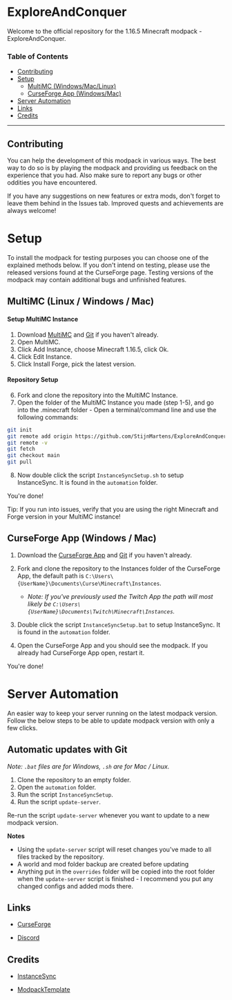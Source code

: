 # ExploreAndConquer

Welcome to the official repository for the 1.16.5 Minecraft modpack - ExploreAndConquer.

### Table of Contents

-   [Contributing](#contributing)
-   [Setup](#setup)
    -   [MultiMC (Windows/Mac/Linux)](#multimc-linux--windows--mac)
    -   [CurseForge App (Windows/Mac)](#curseforge-app-windows--mac)
-   [Server Automation](#server-automation)
-   [Links](#links)
-   [Credits](#credits)

<hr></hr>

## Contributing

You can help the development of this modpack in various ways. The best way to do so
is by playing the modpack and providing us feedback on the experience that you had. Also
make sure to report any bugs or other oddities you have encountered.

If you have any suggestions on new features or extra mods, don't forget to
leave them behind in the Issues tab. Improved quests and achievements are always welcome!

# Setup

To install the modpack for testing purposes you can
choose one of the explained methods below. If you don't intend on testing,
please use the released versions found at the CurseForge page. Testing versions of the modpack may
contain additional bugs and unfinished features.

## MultiMC (Linux / Windows / Mac)

#### Setup MultiMC Instance

1. Download [MultiMC](https://multimc.org/#Download) and [Git](https://git-scm.com/downloads) if you haven't already.
2. Open MultiMC.
3. Click Add Instance, choose Minecraft 1.16.5, click Ok.
4. Click Edit Instance.
5. Click Install Forge, pick the latest version.

#### Repository Setup

6. Fork and clone the repository into the MultiMC Instance.
7. Open the folder of the MultiMC Instance you made (step 1-5), and go into the .minecraft folder - Open a terminal/command line and use the following commands:

```sh
git init                                                                        
git remote add origin https://github.com/StijnMartens/ExploreAndConquer.git     
git remote -v                                                                  
git fetch
git checkout main
git pull
```

8. Now double click the script `InstanceSyncSetup.sh` to setup InstanceSync. It is found in the `automation` folder.

You're done!

Tip: If you run into issues, verify that you are using the right Minecraft and Forge version in your MultiMC instance!

## CurseForge App (Windows / Mac)

1. Download the [CurseForge App](https://curseforge.overwolf.com/) and [Git](https://git-scm.com/downloads) if you haven't already.
2. Fork and clone the repository to the Instances folder of the CurseForge App, the default path is `C:\Users\{UserName}\Documents\Curse\Minecraft\Instances`.

    - _Note: If you've previously used the Twitch App the path will most likely be `C:\Users\{UserName}\Documents\Twitch\Minecraft\Instances`._

3. Double click the script `InstanceSyncSetup.bat` to setup InstanceSync. It is found in the `automation` folder.
4. Open the CurseForge App and you should see the modpack. If you already had CurseForge App open, restart it.

You're done!

# Server Automation

An easier way to keep your server running on the latest modpack version.
Follow the below steps to be able to update modpack version with only a few clicks.

## Automatic updates with Git

_Note: `.bat` files are for Windows, `.sh` are for Mac / Linux._

1. Clone the repository to an empty folder.
2. Open the `automation` folder.
3. Run the script `InstanceSyncSetup`.
4. Run the script `update-server`.

Re-run the script `update-server` whenever you want to update to a new modpack version.

**Notes**

-   Using the `update-server` script will reset changes you've made to all files tracked by the repository.
-   A world and mod folder backup are created before updating
-   Anything put in the `overrides` folder will be copied into the root folder when the `update-server` script is finished - I recommend you put any changed configs and added mods there.

## Links

-   [CurseForge](https://www.curseforge.com/minecraft/modpacks/exploreandconquer)

-   [Discord](https://discord.gg/VBWe8z6g)

## Credits

- [InstanceSync](https://github.com/Vazkii/InstanceSync)

- [ModpackTemplate](https://github.com/NillerMedDild/ModpackTemplate)
